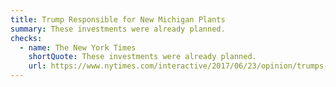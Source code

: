 ```yaml
---
title: Trump Responsible for New Michigan Plants
summary: These investments were already planned.
checks:
  - name: The New York Times
    shortQuote: These investments were already planned.
    url: https://www.nytimes.com/interactive/2017/06/23/opinion/trumps-lies.html
---
```


